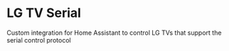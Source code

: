 # LG TV Serial

Custom integration for Home Assistant to control LG TVs that support the serial control protocol

